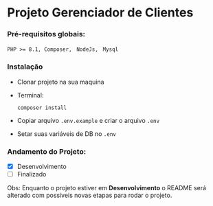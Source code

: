 # Projeto Gerenciador de Clientes

### Pré-requisitos globais:

`PHP >= 8.1, Composer, `
`NodeJs, `
`Mysql`

### Instalação

- Clonar projeto na sua maquina

- Terminal:

  ```
  composer install
  ```

- Copiar arquivo `.env.example` e criar o arquivo `.env`
- Setar suas variáveis de DB no `.env`

### Andamento do Projeto:

- [x] Desenvolvimento
- [ ] Finalizado

Obs: Enquanto o projeto estiver em **Desenvolvimento** o README será alterado com possíveis novas etapas para rodar o projeto.

